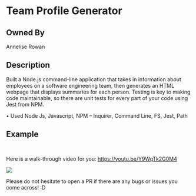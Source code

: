 # Team Profile Generator

## Owned By

Annelise Rowan

## Description

Built a Node.js command-line application that takes in information about employees on a software engineering team, then generates an HTML webpage that displays summaries for each person. Testing is key to making code maintainable, so there are unit tests for every part of your code using Jest from NPM. 


• Used Node Js, Javascript, NPM – Inquirer, Command Line, FS, Jest, Path

## Example

![]()

![]()

Here is a walk-through video for you: https://youtu.be/Y9WqTk2G0M4

![](Develop/images/Personalized-ReadMe-Generator.gif)

Please do not hesitate to open a PR if there are any bugs or issues you come across! :D

